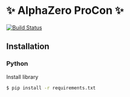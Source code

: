 #  ✨ AlphaZero ProCon ✨  

[![Build Status](r)](https://www.fb.com/NeiH4207)


## Installation

### Python
Install library
```sh
$ pip install -r requirements.txt
```

